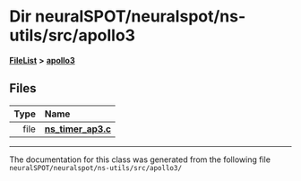 

# Dir neuralSPOT/neuralspot/ns-utils/src/apollo3



[**FileList**](files.md) **>** [**apollo3**](dir_707bd67c77e0cdcc384b3fcaae8a053a.md)












## Files

| Type | Name |
| ---: | :--- |
| file | [**ns\_timer\_ap3.c**](ns__timer__ap3_8c.md) <br> |



























































------------------------------
The documentation for this class was generated from the following file `neuralSPOT/neuralspot/ns-utils/src/apollo3/`

